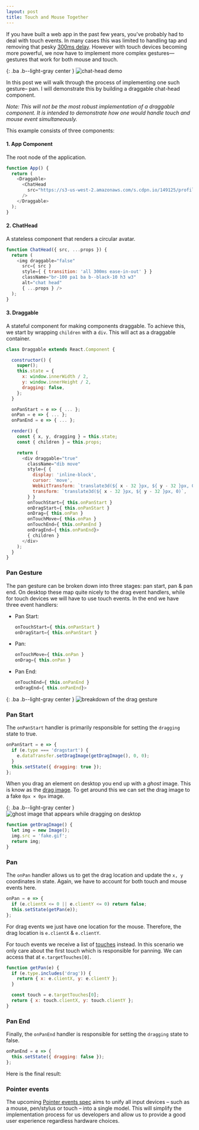 ```yaml
---
layout: post
title: Touch and Mouse Together
---
```


If you have built a web app in the past few years, you've probably had to deal with touch events. In many cases this was limited to handling tap and removing that pesky  [300ms delay](https://developers.google.com/web/updates/2013/12/300ms-tap-delay-gone-away). However with touch devices becoming more powerful, we now have to implement more complex gestures— gestures that work for both mouse and touch.

<!--more-->

{: .ba .b--light-gray center }
![chat-head demo](/img/chat-head-demo.gif)

In this post we will walk through the process of implementing one such gesture– pan. I will demonstrate this by building a draggable chat-head component.

_Note: This will not be the most robust implementation of a draggable component. It is intended to demonstrate how one would handle touch and mouse event simultaneously._

This example consists of three components:

#### 1. App Component
The root node of the application.

```js
function App() {
  return (
    <Draggable>
      <ChatHead
        src="https://s3-us-west-2.amazonaws.com/s.cdpn.io/149125/profile.jpg"
      />
    </Draggable>
  );
}
```

#### 2. ChatHead
A stateless component that renders a circular avatar.

```js
function ChatHead({ src, ...props }) {
  return (
    <img draggable="false"
      src={ src }
      style={ { transition: 'all 300ms ease-in-out' } }
      className="br-100 pa1 ba b--black-10 h3 w3"
      alt="chat head"
      { ...props } />
  );
}
```

#### 3. Draggable
A stateful component for making components draggable. To achieve this, we start by wrapping `children` with a `div`. This will act as a draggable container.

```js
class Draggable extends React.Component {

  constructor() {
    super();
    this.state = {
      x: window.innerWidth / 2,
      y: window.innerHeight / 2,
      dragging: false,
    };
  }

  onPanStart = e => { ... };
  onPan = e => { ... };
  onPanEnd = e => { ... };

  render() {
    const { x, y, dragging } = this.state;
    const { children } = this.props;

    return (
      <div draggable="true"
        className="dib move"
        style={ {
          display: 'inline-block',
          cursor: 'move',
          WebkitTransform: `translate3d(${ x - 32 }px, ${ y - 32 }px, 0)`,
          transform: `translate3d(${ x - 32 }px, ${ y - 32 }px, 0)`,
        } }
        onTouchStart={ this.onPanStart }
        onDragStart={ this.onPanStart }
        onDrag={ this.onPan }
        onTouchMove={ this.onPan }
        onTouchEnd={ this.onPanEnd }
        onDragEnd={ this.onPanEnd}>
        { children }
      </div>
    );
  }
}
```

### Pan Gesture

The pan gesture can be broken down into three stages: pan start, pan & pan end. On desktop these map quite nicely to the drag event handlers, while for touch devices we will have to use touch events. In the end we have three event handlers:

+ Pan Start:
  ```js
  onTouchStart={ this.onPanStart }
  onDragStart={ this.onPanStart }
  ```

+ Pan:
  ```js
  onTouchMove={ this.onPan }
  onDrag={ this.onPan }
  ```

+ Pan End:
  ```js
  onTouchEnd={ this.onPanEnd }
  onDragEnd={ this.onPanEnd}>
  ```

{: .ba .b--light-gray center }
![breakdown of the drag gesture](/img/drag.gif)

### Pan Start
The `onPanStart` handler is primarily responsible for setting the `dragging` state to true.

```js
onPanStart = e => {
  if (e.type === 'dragstart') {
    e.dataTransfer.setDragImage(getDragImage(), 0, 0);
  }
  this.setState({ dragging: true });
};
```

When you drag an element on desktop you end up with a _ghost_ image. This is know as the  [drag image](https://developer.mozilla.org/en-US/docs/Web/Guide/HTML/Drag_operations#dragfeedback). To get around this we can set the drag image to a fake `0px × 0px` image.

{: .ba .b--light-gray center }
![ghost image that appears while dragging on desktop](/img/ghost.gif)

```js
function getDragImage() {
  let img = new Image();
  img.src = 'fake.gif';
  return img;
}
```

### Pan
The `onPan` handler allows us to get the drag location and update the `x, y` coordinates in state. Again, we have to account for both touch and mouse events here.

```js
onPan = e => {
  if (e.clientX <= 0 || e.clientY <= 0) return false;
  this.setState(getPan(e));
};
```

For drag events we just have one location for the mouse. Therefore, the drag location is `e.clientX` & `e.clientY`.

For touch events we receive a list of  [touches](https://developer.mozilla.org/en-US/docs/Web/API/TouchEvent/touches) instead. In this scenario we only care about the first touch which is responsible for panning. We can access that at `e.targetTouches[0]`.

```js
function getPan(e) {
  if (e.type.includes('drag')) {
    return { x: e.clientX, y: e.clientY };
  }

  const touch = e.targetTouches[0];
  return { x: touch.clientX, y: touch.clientY };
}
```

### Pan End
Finally, the `onPanEnd` handler is responsible for setting the `dragging` state to false.

```js
onPanEnd = e => {
  this.setState({ dragging: false });
};
```

Here is the final result:

<p data-height="265"
  data-theme-id="26435"
  data-slug-hash="BLYOLW"
  data-default-tab="result"
  data-user="winkerVSbecks"
  data-embed-version="2"
  data-pen-title="React Draggable Chat Head" class="codepen">
</p>
<script async src="https://production-assets.codepen.io/assets/embed/ei.js"></script>

### Pointer events
The upcoming  [Pointer events spec](https://www.w3.org/TR/pointerevents) aims to unify all input devices – such as a mouse, pen/stylus or touch – into a single model. This will simplify the implementation process for us developers and allow us to provide a good user experience regardless hardware choices.
